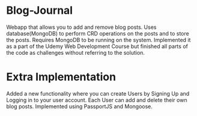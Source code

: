 # Blog-Journal
Webapp that allows you to add and remove blog posts. Uses database(MongoDB) to perform CRD operations on the posts and to store the posts.
Requires MongoDB to be running on the system.
Implemented it as a part of the Udemy Web Development Course but finished all parts of the code as challenges without referring to the solution.

# Extra Implementation
Added a new functionality where you can create Users by Signing Up and Logging in to your user account.
Each User can add and delete their own blog posts.
Implemented using PassportJS and Mongoose.

